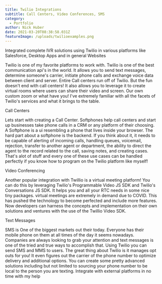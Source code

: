 ```yaml
---
title: Twilio Integrations
subtitle: Call Centers, Video Conferences, SMS
category:
  - Portfolio
author: Nick Huber
date: 2021-03-20T08:38:58.031Z
featureImage: /uploads/twilioexamples.png
---
```

Integrated complete IVR solutions using Twilio in various platforms like Salesforce, Desktop Apps and in general Websites

Twilio is one of my favorite platforms to work with. Twilio is one of the best communication api's in the world. It allows you to send text messages, determine someone's carrier, initiate phone calls and exchange voice data between client and server. Entire Call centers run off of Twilio. But the fun doesn't end with call centers! It also allows you to leverage it to create virtual rooms where users can share their video and screen. Our own custom zoom or what have you! I've extremely familiar with all the facets of Twilio's services and what it brings to the table.

Call Centers

Lets start with creating a Call Center. Softphones help call centers and start up businesses take phone calls in a CRM or any platform of their choosing. A Softphone is a ui resembling a phone that lives inside your browser. The hard part about a softphone is the backend. If you think about it, it needs to be capable of alerting of incoming calls, handling queues, voicemail, rejection, transfer to another agent or department, the ability to direct the agent to the record related to the call, saving notes, and creating cases. That's alot of stuff and every one of these use cases can be handled perfectly if you know how to program on the Twilio platform like myself!

Video Conferencing

Another popular integration with Twillio is a virtual meeting platform! You can do this by leveraging Twilio's Programmable Video JS SDK and Twilio's Conversations JS SDK. It helps you and all your RTC needs in some nice tiny packages. virtual meetings are extremely in demand due to COVID. This has pushed the technology to become perfected and include more features. Now developers can harness the concepts and implementation on their own solutions and ventures with the use of the Twillio Video SDK.

Text Messages

SMS is One of the biggest markets out their today. Everyone has their mobile phone on them at all times of the day it seems nowadays. Companies are always looking to grab your attention and text messages is one of the tried and true ways to accomplish that. Using Twilio you can send SMS and MMS to users. The great thing about Twilio is it manages opt outs for you! It even figures out the carrier of the phone number to optimize delivery and additional options. You can create some pretty advanced solutions including but not limited to sourcing your phone number to be local to the person you are texting. Integrate with external platforms in no time with my help